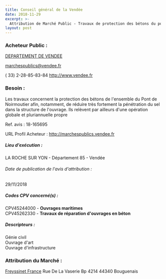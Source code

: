 ```yaml
---
title: Conseil général de la Vendée
date: 2018-11-29
excerpt: >-
  Attribution de Marché Public - Travaux de protection des bétons du pont de Noirmoutier
layout: post
---
```


### Acheteur Public : 
<a href="/acheteur-33/siren-228500013"> DEPARTEMENT DE VENDEE</a><br/>



marchespublics@vendee.fr

( 33) 2-28-85-83-84
http://www.vendee.fr
### Besoin :

Les travaux concernent la protection des bétons de l'ensemble du Pont de Noirmoutier afin, notamment, de réduire très fortement la pénétration du sel dans la structure de l'ouvrage. Ils relèvent par ailleurs d'une opération globale et pluriannuelle propre

Ref. avis : 18-165695

URL Profil Acheteur : http://marchespublics.vendee.fr

##### Lieu d'exécution :

LA ROCHE SUR YON - Département 85 - Vendée

###### Date de publication de l'avis d'attribution : 
29/11/2018

##### Codes CPV concerné(s) :
CPV45244000 - **Ouvrages maritimes** <br/>
CPV45262330 - **Travaux de réparation d'ouvrages en béton** <br/>

##### Descripteurs :
Génie civil <br/>
Ouvrage d'art <br/>
Ouvrage d'infrastructure <br/>

### Attribution du Marché :
<a href="/entreprise-255/siren-334057361"> Freyssinet France</a>    Rue De La Vaserie Bp 4214 44340 Bouguenais <br/>
